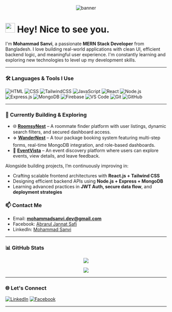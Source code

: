 <p align="center">
  <img src="https://img.freepik.com/premium-vector/circuit-connect-lines-dots-network-technology_322958-5018.jpg?uid=R201254558&ga=GA1.1.1244749982.1746434983&semt=ais_items_boosted&w=740" alt="banner" />
</p>

<h1><img src="https://emojis.slackmojis.com/emojis/images/1531849430/4246/blob-sunglasses.gif?1531849430" width="30"/> Hey! Nice to see you.</h1>

I'm **Mohammad Sanvi**, a passionate **MERN Stack Developer** from Bangladesh. I love building real-world applications with clean UI, efficient backend logic, and meaningful user experience. I'm constantly learning and exploring new technologies to level up my development skills.

---

### 🛠️ Languages & Tools I Use
![HTML](https://img.shields.io/badge/HTML5-E34F26?style=flat-square&logo=html5&logoColor=white)
![CSS](https://img.shields.io/badge/CSS3-1572B6?style=flat-square&logo=css3&logoColor=white)
![TailwindCSS](https://img.shields.io/badge/Tailwind_CSS-38B2AC?style=flat-square&logo=tailwind-css&logoColor=white)
![JavaScript](https://img.shields.io/badge/JavaScript-F7DF1E?style=flat-square&logo=javascript&logoColor=black)
![React](https://img.shields.io/badge/React-0081CB?style=flat-square&logo=react&logoColor=61DAFB)
![Node.js](https://img.shields.io/badge/Node.js-43853D?style=flat-square&logo=node.js&logoColor=white)
![Express.js](https://img.shields.io/badge/Express.js-000000?style=flat-square&logo=express&logoColor=white)
![MongoDB](https://img.shields.io/badge/MongoDB-4EA94B?style=flat-square&logo=mongodb&logoColor=white)
![Firebase](https://img.shields.io/badge/Firebase-FFCA28?style=flat-square&logo=firebase&logoColor=black)
![VS Code](https://img.shields.io/badge/VS%20Code-007ACC?style=flat-square&logo=visual-studio-code&logoColor=white)
![Git](https://img.shields.io/badge/Git-F05032?style=flat-square&logo=git&logoColor=white)
![GitHub](https://img.shields.io/badge/GitHub-181717?style=flat-square&logo=github&logoColor=white)

---

### 🚀 Currently Building & Exploring

- 🌐 [**RoomsyNest**](https://roomsy-nest.web.app/) – A roommate finder platform with user listings, dynamic search filters, and secured dashboard access.
- ✈️ [**WanderNest**](https://wandernest-63f5d.web.app/) – A tour package booking system featuring multi-step forms, real-time MongoDB integration, and role-based dashboards.
- 🎉 [**EventVista**](https://event-vista-431a6.web.app/) – An event discovery platform where users can explore events, view details, and leave feedback.
  
Alongside building projects, I’m continuously improving in:
- Crafting scalable frontend architectures with **React.js + Tailwind CSS**
- Designing efficient backend APIs using **Node.js + Express + MongoDB**
- Learning advanced practices in **JWT Auth, secure data flow**, and **deployment strategies**


### 📫 Contact Me
- Email: **mohammadsanvi.dev@gmail.com**
- Facebook: [Abrarul Jannat Safi](https://www.facebook.com/abraruljannatsafi)
- LinkedIn: [Mohammad Sanvi](https://www.linkedin.com/in/mohammad-sanvi-2b7569371/)

---

### 📊 GitHub Stats


<p align="center">
  <img src="https://github-readme-stats.vercel.app/api?username=mohammadsanvi&show_icons=true&theme=tokyonight" />
</p>


<p align="center">
  <img src="https://github-readme-stats.vercel.app/api/top-langs/?username=mohammadsanvi&layout=compact&theme=tokyonight" />
</p>

---

### 🌐 Let's Connect

[![LinkedIn](https://img.shields.io/badge/LinkedIn-0077B5?style=flat-square&logo=linkedin&logoColor=white)](https://www.linkedin.com/in/mohammad-sanvi-2b7569371/)
[![Facebook](https://img.shields.io/badge/Facebook-1877F2?style=flat-square&logo=facebook&logoColor=white)](https://www.facebook.com/abraruljannatsafi)

---
